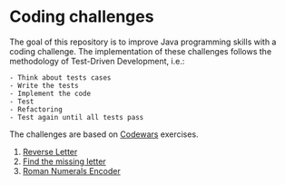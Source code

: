 # Coding challenges
The goal of this repository is to improve Java programming skills with a coding challenge.
The implementation of these challenges follows the methodology of Test-Driven Development, i.e.:

    - Think about tests cases
    - Write the tests
    - Implement the code
    - Test
    - Refactoring
    - Test again until all tests pass

The challenges are based on [Codewars](https://www.codewars.com/) exercises.

1. [Reverse Letter](src/main/scala/challenge01)
2. [Find the missing letter](src/main/scala/challenge02)
3. [Roman Numerals Encoder](src/main/scala/challenge03)